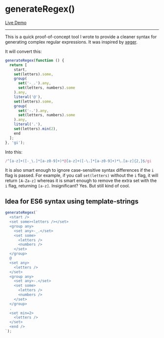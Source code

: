 # generateRegex()

[Live Demo](http://codepen.io/robertmesserle/full/ac7ef34af1dec8542f7415b3d62d4344/)

---

This is a quick proof-of-concept tool I wrote to provide a cleaner syntax for generating complex
regular expressions.  It was inspired by [xeger](https://github.com/JonAbrams/xeger).

It will convert this:

```javascript
generateRegex(function () {
  return [
    start,
    set(letters).some,
    group(
      set('-_.').any,
      set(letters, numbers).some
    ).any,
    literal('@'),
    set(letters).some,
    group(
      set('-.').any,
      set(letters, numbers).some
    ).any,
    literal('.'),
    set(letters).min(2),
    end
  ];
}, 'gi');
```

Into this:

```javascript
/^[a-z]+([-_\.]*[a-z0-9]+)*@[a-z]+([-\.]*[a-z0-9]+)*\.[a-z]{2,}$/gi
```

It is also smart enough to ignore case-sensitive syntax differences if the `i` flag is passed.  For
example, if you call `set(letters)` without the `i` flag, it will return `[A-Za-z]` whereas it is
smart enough to remove the extra set with the `i` flag, returning `[a-z]`.  Insignificant?  Yes.
But still kind of cool.

## Idea for ES6 syntax using template-strings

```javascript
generateRegex(`
  <start />
  <set some><letters /></set>
  <group any>
    <set any>-_.</set>
    <set some>
      <letters />
      <numbers />
    </set>
  </group>
  @
  <set any>
    <letters />
  </set>
  <group any>
    <set any>-.</set>
    <set some>
      <letters />
      <numbers />
    </set>
  </group>
  .
  <set min=2>
    <letters />
  </set>
  <end />
`);
```
